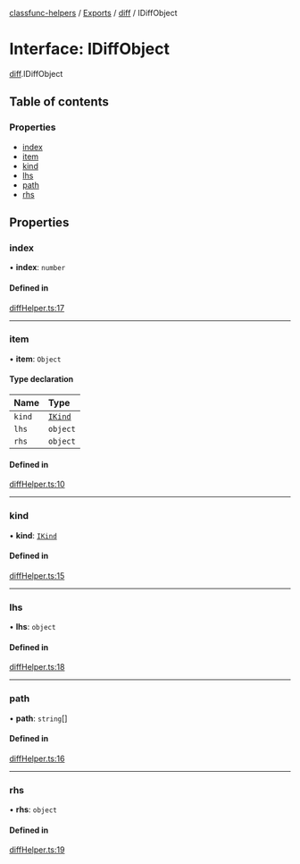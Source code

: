 [classfunc-helpers](../README.md) / [Exports](../modules.md) / [diff](../modules/diff.md) / IDiffObject

# Interface: IDiffObject

[diff](../modules/diff.md).IDiffObject

## Table of contents

### Properties

- [index](diff.IDiffObject.md#index)
- [item](diff.IDiffObject.md#item)
- [kind](diff.IDiffObject.md#kind)
- [lhs](diff.IDiffObject.md#lhs)
- [path](diff.IDiffObject.md#path)
- [rhs](diff.IDiffObject.md#rhs)

## Properties

### index

• **index**: `number`

#### Defined in

[diffHelper.ts:17](https://github.com/ClassFunc/classfunc-helpers/blob/fcf02d2/src/diffHelper.ts#L17)

___

### item

• **item**: `Object`

#### Type declaration

| Name | Type |
| :------ | :------ |
| `kind` | [`IKind`](../modules/diff.md#ikind) |
| `lhs` | `object` |
| `rhs` | `object` |

#### Defined in

[diffHelper.ts:10](https://github.com/ClassFunc/classfunc-helpers/blob/fcf02d2/src/diffHelper.ts#L10)

___

### kind

• **kind**: [`IKind`](../modules/diff.md#ikind)

#### Defined in

[diffHelper.ts:15](https://github.com/ClassFunc/classfunc-helpers/blob/fcf02d2/src/diffHelper.ts#L15)

___

### lhs

• **lhs**: `object`

#### Defined in

[diffHelper.ts:18](https://github.com/ClassFunc/classfunc-helpers/blob/fcf02d2/src/diffHelper.ts#L18)

___

### path

• **path**: `string`[]

#### Defined in

[diffHelper.ts:16](https://github.com/ClassFunc/classfunc-helpers/blob/fcf02d2/src/diffHelper.ts#L16)

___

### rhs

• **rhs**: `object`

#### Defined in

[diffHelper.ts:19](https://github.com/ClassFunc/classfunc-helpers/blob/fcf02d2/src/diffHelper.ts#L19)
